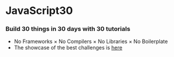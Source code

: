 # JavaScript30

### Build 30 things in 30 days with 30 tutorials

* No Frameworks × No Compilers × No Libraries × No Boilerplate
* The showcase of the best challenges is [here](https://floustao.github.io/JavaScript30/)
